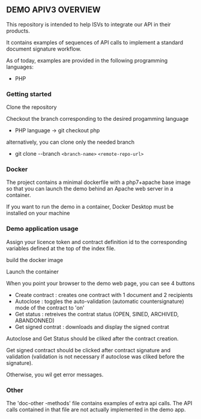 ## DEMO APIV3 OVERVIEW #

This repository is intended to help ISVs to integrate our API in their products. 

It contains examples of sequences of API calls to implement a standard document signature workflow.

As of today, examples are provided in the following programming languages:

* PHP


### Getting started ###

Clone the repository

Checkout the branch corresponding to the desired progamming language

* PHP language -> git checkout php

alternatively, you can clone only the needed branch

* git clone --branch `<branch-name>` `<remote-repo-url>`

### Docker ###

The project contains a minimal dockerfile with a php7+apache base image so that you can launch the demo behind an Apache web server in a container.

If you want to run the demo in a container, Docker Desktop must be installed on your machine

### Demo application usage ###

Assign your licence token and contract definition id to the corresponding variables defined at the top of the index file.

build the docker image

Launch the container

When you point your browser to the demo web page, you can see 4 buttons

* Create contract : creates one contract with 1 document and 2 recipients
* Autoclose : toggles the auto-validation (automatic countersignature) mode of the contract to 'on'
* Get status : retreives the contrat status (OPEN, SINED, ARCHIVED, ABANDONNED)
* Get signed contrat : downloads and display the signed contrat

Autoclose and Get Status should be cliked after the contract creation.

Get signed contract should be clicked after contract signature and validation (validation is not necessary if autoclose was cliked before the signature).

Otherwise, you wil get error messages.

### Other

The 'doc-other -methods' file contains examples of extra api calls. The API calls contained in that file are not actually implemented in the demo app.
